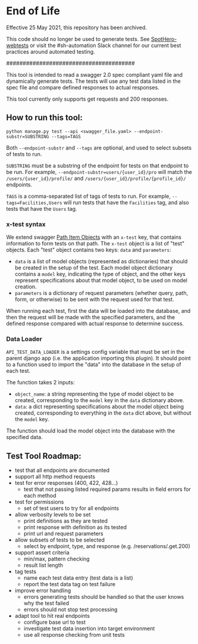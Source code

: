 # End of Life

Effective 25 May 2021, this repository has been archived.

This code should no longer be used to generate tests. See [SpotHero-webtests](https://github.com/spothero/spothero-webtests) or visit the #sh-automation Slack channel for our current best practices around automated testing.

#######################################

This tool is intended to read a swagger 2.0 spec compliant yaml file and dynamically generate tests.
The tests will use any test data listed in the spec file and compare defined responses to actual responses.

This tool currently only supports get requests and 200 responses.

## How to run this tool:

    python manage.py test --api <swagger_file.yaml> --endpoint-substr=SUBSTRING --tags=TAGS

Both `--endpoint-substr` and `--tags` are optional, and used to select subsets of tests to run.

`SUBSTRING` must be a substring of the endpoint for tests on that endpoint to be run. For example,
`--endpoint-substr=users/{user_id}/pro` will match the `/users/{user_id}/profile/` and
`/users/{user_id}/profile/{profile_id}/` endpoints.

`TAGS` is a comma-separated list of tags of tests to run. For example, `--tags=Facilities,Users` will run tests that
have the `Facilities` tag, and also tests that have the `Users` tag.


### x-test syntax
We extend swagger [Path Item Objects](http://swagger.io/specification/#operationObject) with an `x-test` key,
that contains information to form tests on that path. The `x-test` object is a list of "test" objects.
Each "test" object contains two keys: `data` and `parameters`:

 - `data` is a list of model objects (represented as dictionaries) that should be created in the setup of the test.
 Each model object dictionary contains a `model` key, indicating the type of object, and the other keys represent
 specifications about that model object, to be used on model creation.
 - `parameters` is a dictionary of request parameters (whether query, path, form, or otherwise) to be sent with the
 request used for that test.

When running each test, first the data will be loaded into the database, and then the request will be made with the
specified parameters, and the defined response compared with actual response to determine success.


### Data Loader
`API_TEST_DATA_LOADER` is a settings config variable that must be set in the parent django app (i.e. the application
importing this plugin). It should point to a function used to import the "data" into the database in the setup of each test.

The function takes 2 inputs:

- `object_name`: a string representing the type of model object to be created, corresponding to the `model` key in
the `data` dictionary above.
- `data`: a dict representing specifications about the model object being created, corresponding to everything in
the `data` dict above, but without the `model` key.

The function should load the model object into the database with the specified data.


## Test Tool Roadmap:
- test that all endpoints are documented
- support all http method requests
- test for error responses (400, 422, 428...)
  - test that not passing listed required params results in field errors for each method
- test for permissions
  - set of test users to try for all endpoints
- allow verbosity levels to be set
  - print definitions as they are tested
  - print response with definition as its tested
  - print url and request parameters
- allow subsets of tests to be selected
  - select by endpoint, type, and response (e.g. /reservations/.get.200)
- support assert criteria
  - min/max, pattern checking
  - result list length
- tag tests
  - name each test data entry (test data is a list)
  - report the test data tag on test failure
- improve error handling
  - errors generating tests should be handled so that the user knows why the test failed
  - errors should not stop test processing
- adapt tool to hit real endpoints
  - configure base url to test
  - investigate test data insertion into target environment
  - use all response checking from unit tests


